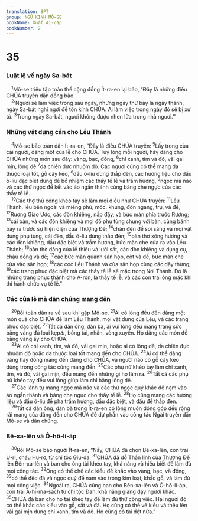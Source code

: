 ```yaml
---
translation: BPT
group: NGŨ KINH MÔ-SE
bookName: Xuất Ai-cập 
bookNumber: 2
---
```


<div class="title"><h1>35</h1><h3>Luật lệ về ngày Sa-bát</h3></div>
<span class="verse xu_35_1"> <sup>1</sup>Mô-se triệu tập toàn thể cộng đồng Ít-ra-en lại bảo, “Đây là những điều CHÚA truyền dặn đồng bào.<br/></span>
<span class="verse xu_35_2"> <sup>2</sup>‘Ngươi sẽ làm việc trong sáu ngày, nhưng ngày thứ bảy là ngày thánh, ngày Sa-bát nghỉ ngơi để tôn kính CHÚA. Ai làm việc trong ngày đó sẽ bị xử tử.</span>
<span class="verse xu_35_3"><sup>3</sup>Trong ngày Sa-bát, ngươi không được nhen lửa trong nhà ngươi.’”<br/></span>
<div class="title"><h3>Những vật dụng cần cho Lều Thánh</h3></div>
<span class="verse xu_35_4"> <sup>4</sup>Mô-se bảo toàn dân Ít-ra-en, “Đây là điều CHÚA truyền:</span>
<span class="verse xu_35_5"><sup>5</sup>Lấy trong của cải ngươi, dâng một của lễ cho CHÚA. Tùy lòng mỗi người, hãy dâng cho CHÚA những món sau đây: vàng, bạc, đồng,</span>
<span class="verse xu_35_6"><sup>6</sup>chỉ xanh, tím và đỏ, vải gai mịn, lông dê</span>
<span class="verse xu_35_7"><sup>7</sup>da chiên đực nhuộm đỏ. Các ngươi cũng có thể mang da thuộc loại tốt, gỗ cây keo,</span>
<span class="verse xu_35_8"><sup>8</sup>dầu ô-liu dùng thắp đèn, các hương liệu cho dầu ô-liu đặc biệt dùng để bổ nhiệm các thầy tế lễ và trầm hương,</span>
<span class="verse xu_35_9"><sup>9</sup>ngọc mã não và các thứ ngọc để kết vào áo ngắn thánh cùng bảng che ngực của các thầy tế lễ.<br/></span>
<span class="verse xu_35_10"> <sup>10</sup>Các thợ thủ công khéo tay sẽ làm mọi điều như CHÚA truyền:</span>
<span class="verse xu_35_11"><sup>11</sup>Lều Thánh, lều bên ngoài và miếng phủ, móc, khung, đòn ngang, trụ, và đế,</span>
<span class="verse xu_35_12"><sup>12</sup>Rương Giao Ước, các đòn khiêng, nắp đậy, và bức màn phía trước Rương;</span>
<span class="verse xu_35_13"><sup>13</sup>cái bàn, và các đòn khiêng và mọi đồ phụ tùng chung với bàn, cùng bánh bày ra trước sự hiện diện của Thượng Đế;</span>
<span class="verse xu_35_14"><sup>14</sup>chân đèn để soi sáng và mọi vật dụng phụ tùng, cái đèn, dầu ô-liu dùng thắp đèn;</span>
<span class="verse xu_35_15"><sup>15</sup>bàn thờ xông hương và các đòn khiêng, dầu đặc biệt và trầm hương, bức màn che cửa ra vào Lều Thánh;</span>
<span class="verse xu_35_16"><sup>16</sup>bàn thờ dâng của lễ thiêu và lưới sắt, các đòn khiêng và dụng cụ, chậu đồng và đế;</span>
<span class="verse xu_35_17"><sup>17</sup>các bức màn quanh sân họp, cột và đế, bức màn che cửa vào sân họp;</span>
<span class="verse xu_35_18"><sup>18</sup>các cọc Lều Thánh và của sân họp cùng các dây thừng;</span>
<span class="verse xu_35_19"><sup>19</sup>các trang phục đặc biệt mà các thầy tế lễ sẽ mặc trong Nơi Thánh. Đó là những trang phục thánh cho A-rôn, là thầy tế lễ, và các con trai ông mặc khi thi hành chức vụ tế lễ.”<br/></span>
<div class="title"><h3>Các của lễ mà dân chúng mang đến</h3></div>
<span class="verse xu_35_20"> <sup>20</sup>Rồi toàn dân ra về sau khi gặp Mô-se.</span>
<span class="verse xu_35_21"><sup>21</sup>Ai có lòng đều đến dâng một món quà cho CHÚA để làm Lều Thánh, mọi vật dụng của Lều, và các trang phục đặc biệt.</span>
<span class="verse xu_35_22"><sup>22</sup>Tất cả đàn ông, đàn bà, ai vui lòng đều mang trang sức bằng vàng đủ loại kẹp<a data-toggle="tooltip" data-placement="bottom" title="Hay “móc.” Đây là những kẹp hay kim băng dùng làm nút để thắt các áo với nhau.">⚓</a>, bông tai, nhẫn, vòng xuyến. Họ dâng các món đồ bằng vàng ấy cho CHÚA.<br/></span>
<span class="verse xu_35_23"> <sup>23</sup>Ai có chỉ xanh, tím, và đỏ, vải gai mịn, hoặc ai có lông dê, da chiên đực nhuộm đỏ hoặc da thuộc loại tốt mang đến cho CHÚA.</span>
<span class="verse xu_35_24"><sup>24</sup>Ai có thể dâng vàng hay đồng mang đến dâng cho CHÚA, và người nào có gỗ cây keo dùng trong công tác cũng mang đến.</span>
<span class="verse xu_35_25"><sup>25</sup>Các phụ nữ khéo tay làm chỉ xanh, tím, và đỏ, vải gai mịn, đều mang đến những gì họ làm ra.</span>
<span class="verse xu_35_26"><sup>26</sup>Tất cả các phụ nữ khéo tay đều vui lòng giúp làm chỉ bằng lông dê.<br/></span>
<span class="verse xu_35_27"> <sup>27</sup>Các lãnh tụ mang ngọc mã não và các thứ ngọc quý khác để nạm vào áo ngắn thánh và bảng che ngực cho thầy tế lễ.</span>
<span class="verse xu_35_28"><sup>28</sup>Họ cũng mang các hương liệu và dầu ô-liu để pha trầm hương, dầu đặc biệt, và dầu để thắp đèn.<br/></span>
<span class="verse xu_35_29"> <sup>29</sup>Tất cả đàn ông, đàn bà trong Ít-ra-en có lòng muốn đóng góp đều rộng rãi mang của dâng đến cho CHÚA để dự phần vào công tác Ngài truyền dặn Mô-se và dân chúng.<br/></span>
<div class="title"><h3>Bê-xa-lên và Ô-hô-li-áp</h3></div>
<span class="verse xu_35_30"> <sup>30</sup>Rồi Mô-se bảo người Ít-ra-en, “Nầy, CHÚA đã chọn Bê-xa-lên, con trai U-ri, cháu Hu-rơ, từ chi tộc Giu-đa.</span>
<span class="verse xu_35_31"><sup>31</sup>CHÚA đã đổ Thần linh của Thượng Đế lên Bên-xa-lên và ban cho ông tài khéo tay, khả năng và hiểu biết để làm đủ mọi công tác.</span>
<span class="verse xu_35_32"><sup>32</sup>Ông có thể chế các kiểu để khắc vào vàng, bạc, và đồng,</span>
<span class="verse xu_35_33"><sup>33</sup>có thể đẽo đá và ngọc quý để nạm vào trong kim loại, khắc gỗ, và làm đủ mọi công việc.</span>
<span class="verse xu_35_34"><sup>34</sup>Ngoài ra, CHÚA cũng ban cho Bên-xa-lên và Ô-hô-li-áp, con trai A-hi-ma-sách từ chi tộc Đan, khả năng giảng dạy người khác.</span>
<span class="verse xu_35_35"><sup>35</sup>CHÚA đã ban cho họ tài khéo tay để làm đủ thứ công việc. Hai người đó có thể khắc các kiểu vào gỗ, sắt và đá. Họ cũng có thể vẽ kiểu và thêu lên vải gai mịn dùng chỉ xanh, tím và đỏ. Họ cũng có tài dệt nữa.”<br/></span>

